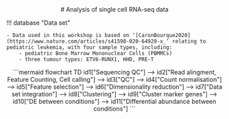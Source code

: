 <center>
# Analysis of single cell RNA-seq data
</center>


!!! database "Data set"

    - Data used in this workshop is based on ‘[CaronBourque2020](https://www.nature.com/articles/s41598-020-64929-x_’ relating to pediatric leukemia, with four sample types, including:
        - pediatric Bone Marrow Mononuclear Cells (PBMMCs)
        - three tumour types: ETV6-RUNX1, HHD, PRE-T

    



<center>
```mermaid
flowchart TD
    id1["Sequencing QC"] --> id2["Read alingment, Feature Counting, Cell calling"] --> id3["QC"] --> id4["Count normalisation"] --> id5["Feature selection"] --> id6["Dimensionality reduction"] --> id7["Data set integration"] --> id8["Clustering"] --> id9["Cluster marker genes"] --> id10["DE between conditions"] --> id11["Differential abundance between conditions"]
```
</center>